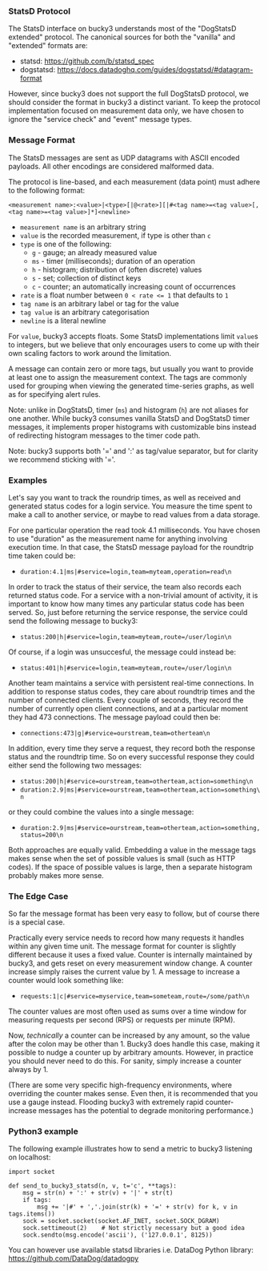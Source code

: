 


### StatsD Protocol

The StatsD interface on bucky3 understands most of the "DogStatsD
extended" protocol. The canonical sources for both the "vanilla" and
"extended" formats are:

- statsd: https://github.com/b/statsd_spec
- dogstatsd: https://docs.datadoghq.com/guides/dogstatsd/#datagram-format

However, since bucky3 does not support the full DogStatsD protocol, we
should consider the format in bucky3 a distinct variant. To keep the
protocol implementation focused on measurement data only, we have chosen
to ignore the "service check" and "event" message types.



### Message Format

The StatsD messages are sent as UDP datagrams with ASCII encoded
payloads. All other encodings are considered malformed data.

The protocol is line-based, and each measurement (data point)
must adhere to the following format:

    <measurement name>:<value>|<type>[|@<rate>][|#<tag name>=<tag value>[,<tag name>=<tag value>]*]<newline>

* `measurement name` is an arbitrary string
* `value` is the recorded measurement, if type is other than `c`
* `type` is one of the following:
  * `g` - gauge; an already measured value
  * `ms` - timer (milliseconds); duration of an operation
  * `h` - histogram; distribution of (often discrete) values
  * `s` - set; collection of distinct keys
  * `c` - counter; an automatically increasing count of occurrences
* `rate` is a float number between `0 < rate <= 1` that defaults to `1`
* `tag name` is an arbitrary label or tag for the value
* `tag value` is an arbitrary categorisation
* `newline` is a literal newline

For `value`, bucky3 accepts floats. Some StatsD implementations limit
`value`s to integers, but we believe that only encourages users to come
up with their own scaling factors to work around the limitation.

A message can contain zero or more tags, but usually you want to provide
at least one to assign the measurement context. The tags are commonly used
for grouping when viewing the generated time-series graphs, as well as
for specifying alert rules.

Note: unlike in DogStatsD, timer (`ms`) and histogram (`h`) are not aliases
for one another. While bucky3 consumes vanilla StatsD and DogStatsD
timer messages, it implements proper histograms with customizable bins
instead of redirecting histogram messages to the timer code path.

Note: bucky3 supports both '=' and ':' as tag/value separator, but for
clarity we recommend sticking with '='.



### Examples

Let's say you want to track the roundrip times, as well as received
and generated status codes for a login service. You measure the time
spent to make a call to another service, or maybe to read values from a
data storage.

For one particular operation the read took 4.1 milliseconds. You have
chosen to use "duration" as the measurement name for anything involving
execution time. In that case, the StatsD message payload for the
roundtrip time taken could be:

  - `duration:4.1|ms|#service=login,team=myteam,operation=read\n`

In order to track the status of their service, the team also records
each returned status code. For a service with a non-trivial amount of
activity, it is important to know how many times any particular status
code has been served. So, just before returning the service response,
the service could send the following message to bucky3:

  - `status:200|h|#service=login,team=myteam,route=/user/login\n`

Of course, if a login was unsuccesful, the message could instead be:

  - `status:401|h|#service=login,team=myteam,route=/user/login\n`

Another team maintains a service with persistent real-time connections.
In addition to response status codes, they care about roundtrip times
and the number of connected clients. Every couple of seconds, they
record the number of currently open client connections, and at a
particular moment they had 473 connections. The message payload could
then be:

  - `connections:473|g|#service=ourstream,team=otherteam\n`

In addition, every time they serve a request, they record both the
response status and the roundtrip time. So on every successful response
they could either send the following two messages:

- `status:200|h|#service=ourstream,team=otherteam,action=something\n`
- `duration:2.9|ms|#service=ourstream,team=otherteam,action=something\n`

or they could combine the values into a single message:

- `duration:2.9|ms|#service=ourstream,team=otherteam,action=something,status=200\n`

Both approaches are equally valid. Embedding a value in the message tags
makes sense when the set of possible values is small (such as HTTP codes). If the
space of possible values is large, then a separate histogram probably
makes more sense.



### The Edge Case

So far the message format has been very easy to follow, but of course
there is a special case.

Practically every service needs to record how many requests it handles
within any given time unit. The message format for counter is slightly
different because it uses a fixed value. Counter is internally
maintained by bucky3, and gets reset on every measurement window change.
A counter increase simply raises the current value by 1. A message to
increase a counter would look something like:

- `requests:1|c|#service=myservice,team=someteam,route=/some/path\n`

The counter values are most often used as sums over a time window for
measuring requests per second (RPS) or requests per minute (RPM).

Now, *technically* a counter can be increased by any amount, so the
value after the colon may be other than 1. Bucky3 does handle this
case, making it possible to nudge a counter up by arbitrary amounts.
However, in practice you should never need to do this. For sanity,
simply increase a counter always by 1.

(There are some very specific high-frequency environments, where
overriding the counter makes sense. Even then, it is recommended that
you use a gauge instead. Flooding bucky3 with extremely rapid
counter-increase messages has the potential to degrade monitoring
performance.)



### Python3 example

The following example illustrates how to send a metric to bucky3 listening
on localhost:

    import socket
    
    def send_to_bucky3_statsd(n, v, t='c', **tags):
        msg = str(n) + ':' + str(v) + '|' + str(t)
        if tags:
            msg += '|#' + ','.join(str(k) + '=' + str(v) for k, v in tags.items())
        sock = socket.socket(socket.AF_INET, socket.SOCK_DGRAM)
        sock.settimeout(2)    # Not strictly necessary but a good idea
        sock.sendto(msg.encode('ascii'), ('127.0.0.1', 8125))

You can however use available statsd libraries i.e. DataDog Python library:
https://github.com/DataDog/datadogpy
